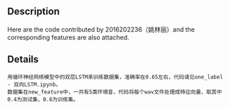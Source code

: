 ## Description
Here are the code contributed by 2016202236（姚林丽）and the corresponding features are also attached.

## Details
    用循环神经网络模型中的双层LSTM来训练数据集，准确率在0.65左右，代码请见one_label - 双向LSTM.ipynb。
    数据集在new_feature中，一共有5类环境音，代码将每个wav文件处理成特征向量，取其中0.4为测试集，0.6为训练集。
